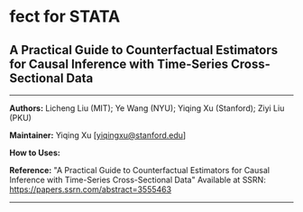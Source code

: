 # fect for STATA

## A Practical Guide to Counterfactual Estimators for Causal Inference with Time-Series Cross-Sectional Data

---

**Authors:** Licheng Liu (MIT); Ye Wang (NYU); Yiqing Xu (Stanford); Ziyi Liu (PKU)

**Maintainer:** Yiqing Xu [<yiqingxu@stanford.edu>]  

**How to Uses:** 

**Reference:** "A Practical Guide to Counterfactual Estimators for Causal Inference with Time-Series Cross-Sectional Data" Available at SSRN: https://papers.ssrn.com/abstract=3555463

---

